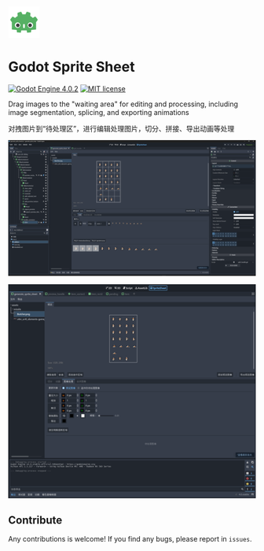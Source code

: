 ![Plugin Logo](icon.png)

# Godot Sprite Sheet


[![Godot Engine 4.0.2](https://img.shields.io/badge/Godot%20Engine-4.0.2-blue)](https://godotengine.org/)
[![MIT license](https://img.shields.io/badge/license-MIT-blue.svg)](https://lbesson.mit-license.org/)




Drag images to the "waiting area" for editing and processing, including image segmentation, splicing, and exporting animations


对拽图片到“待处理区”，进行编辑处理图片，切分、拼接、导出动画等处理

![](images/20230405000024.png)

![](images/20230405185239.png)



## Contribute

Any contributions is welcome! If you find any bugs, please report in `issues`.
